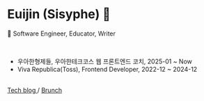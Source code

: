 <h1 align="left">Euijin (Sisyphe) 👋</h1>

🔭 Software Engineer, Educator, Writer

<br>

- 우아한형제들, 우아한테크코스 웹 프론트엔드 코치, 2025-01 ~ Now
- Viva Republica(Toss), Frontend Developer, 2022-12 ~ 2024-12

<br>

<a href="https://happysisyphe.tistory.com/">
  Tech blog
</a>
 / 
<a href="https://brunch.co.kr/@happy-sisyphe">
  Brunch
</a>


<!--
**euijinkk/euijinkk** is a ✨ _special_ ✨ repository because its `README.md` (this file) appears on your GitHub profile.

<a href="https://happysisyphe.tistory.com/">
  <img alt="Tistory" src ="https://img.shields.io/badge/Tistory-white.svg?&style=for-the-badge"/>
</a>


Here are some ideas to get you started:

- 🔭 I’m currently working on ...
- 🌱 I’m currently learning ...
- 👯 I’m looking to collaborate on ...
- 🤔 I’m looking for help with ...
- 💬 Ask me about ...
- 📫 How to reach me: ...
- 😄 Pronouns: ...
- ⚡ Fun fact: ...
-->
